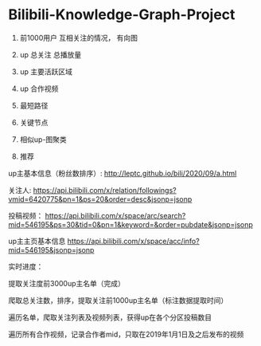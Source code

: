 # Bilibili-Knowledge-Graph-Project

1. 前1000用户 互相关注的情况， 有向图
2. up 总关注 总播放量
3. up 主要活跃区域
4. up 合作视频



1. 最短路径
2. 关键节点
3. 相似up-图聚类
4. 推荐



up主基本信息（粉丝数排序）:
http://leptc.github.io/bili/2020/09/a.html

关注人:
https://api.bilibili.com/x/relation/followings?vmid=6420775&pn=1&ps=20&order=desc&jsonp=jsonp

投稿视频：
https://api.bilibili.com/x/space/arc/search?mid=546195&ps=30&tid=0&pn=1&keyword=&order=pubdate&jsonp=jsonp

up主主页基本信息
https://api.bilibili.com/x/space/acc/info?mid=546195&jsonp=jsonp


实时进度：

提取关注度前3000up主名单（完成）

爬取总关注数，排序，提取关注前1000up主名单（标注数据提取时间）

遍历名单，爬取关注列表及视频列表，获得up在各个分区投稿数目

遍历所有合作视频，记录合作者mid，只取在2019年1月1日及之后发布的视频

